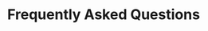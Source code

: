 ---
layout: page
toc: false
title: Frequently Asked Questions
short_title: FAQ
sidebar: true
icon: fas fa-question
order: 3
---